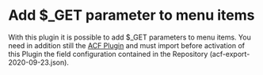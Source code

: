 # Add $_GET parameter to menu items
With this plugin it is possible to add $_GET parameters to menu items. You need in addition still the [ACF Plugin](https://de.wordpress.org/plugins/advanced-custom-fields/) and must import before activation of this Plugin the field configuration contained in the Repository (acf-export-2020-09-23.json).